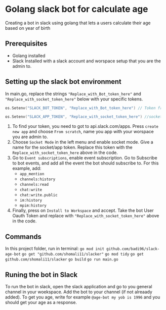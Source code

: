 # Golang slack bot for calculate age
Creating a bot in slack using golang that lets a users calculate their age based on year of birth

## Prerequisites
- Golang installed 
- Slack Installed with a slack account and worspace setup that you are the admin to.

## Setting up the slack bot environment 
In main.go, replace the strings ```"Replace_with_Bot_token_here"``` and ```"Replace_with_socket_token_here"``` below with your specific tokens.
```go 
os.Setenv("SLACK_BOT_TOKEN", "Replace_with_Bot_token_here") // Token from Oauth & Permissions
```
```go
os.Setenv("SLACK_APP_TOKEN", "Replace_with_socket_token_here") //socket token. The channel ID in the slack channel of the workspace
```
1. To find your token, you need to got to api.slack.com/apps. Press ```create new app``` and choose ```From scratch```, name you app with your worspace you are admin to.
2. Choose ```Socket Mode``` in the left menu and enable socket mode. Give a name for the socket/app token. Replace this token with the ```Replace_with_socket_token_here``` above in the code. 
3. Go to ```Event subscriptions```, enable event subscription. Go to Subscribe to bot events, and add all the event the bot should subscribe to. For this example, add: 
    - ```app_mention```
    - ```channels:history``` 
    - ```channels:read``` 
    - ```chat:write``` 
    - ```chat:write.public``` 
    - ```im:history``` 
    - ```mpim:history``` 
4. Finally, press on ```Install to Workspace``` and accept. Take the bot User Oauth Token and replace with ```"Replace_with_socket_token_here"``` above in the code. 
## Commands 
In this project folder, run in terminal:
```go mod init github.com/badi96/slack-age-bot```
```go get "github.com/shomali11/slacker"```
```go mod tidy```
```go get github.com/shomali11/slacker```
```go build```
```go run main.go```

## Runing the bot in Slack
To run the bot in slack, open the slack application and go to you general channel in your woekspace. Add the bot to your channel (if not alreaady added). To get you age, write for example ```@age-bot my yob is 1996``` and you should get your age as a response. 
